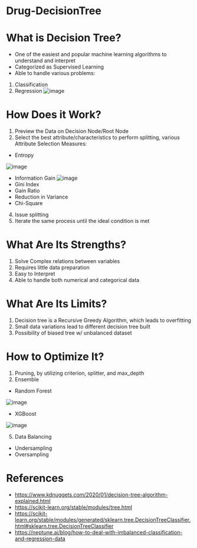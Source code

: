 # Drug-DecisionTree

# What is Decision Tree?
- One of the easiest and popular machine learning algorithms to understand and interpret
- Categorized as Supervised Learning
- Able to handle various problems:
1. Classification
2. Regression
![image](https://user-images.githubusercontent.com/128962817/227965694-1eaec27f-8248-4d2d-956d-f1578731a5e7.png)

# How Does it Work?
1. Preview the Data on Decision Node/Root Node
2. Select the best attribute/characteristics to perform splitting, various Attribute Selection Measures:
- Entropy

![image](https://user-images.githubusercontent.com/128962817/227968274-50ee4c9a-0188-4b28-991b-aba31afc3024.png)
- Information Gain
![image](https://user-images.githubusercontent.com/128962817/227968288-eaa8648e-5267-444e-af80-1095af16f541.png)
- Gini Index
- Gain Ratio
- Reduction in Variance
- Chi-Square
4. Issue splitting
5. Iterate the same process until the ideal condition is met

# What Are Its Strengths?
1. Solve Complex relations between variables
2. Requires little data preparation
3. Easy to Interpret
4. Able to handle both numerical and categorical data

# What Are Its Limits?
1. Decision tree is a Recursive Greedy Algorithm, which leads to overfitting
2. Small data variations lead to different decision tree built
3. Possibility of biased tree w/ unbalanced dataset

# How to Optimize It?
1. Pruning, by utilizing criterion, splitter, and max_depth
2. Ensemble
- Random Forest

![image](https://user-images.githubusercontent.com/128962817/227968886-8980cb8c-d825-4522-90df-1b552c4be9f9.png)
- XGBoost

![image](https://user-images.githubusercontent.com/128962817/227968913-e706deef-4b68-466d-b606-bdbff930df32.png)

5. Data Balancing
- Undersampling
- Oversampling

# References
- https://www.kdnuggets.com/2020/01/decision-tree-algorithm-explained.html 
- https://scikit-learn.org/stable/modules/tree.html 
- https://scikit-learn.org/stable/modules/generated/sklearn.tree.DecisionTreeClassifier.html#sklearn.tree.DecisionTreeClassifier 
- https://neptune.ai/blog/how-to-deal-with-imbalanced-classification-and-regression-data 
